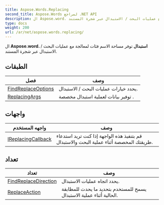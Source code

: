```yaml
---
title: Aspose.Words.Replacing
second_title: Aspose.Words لمراجع .NET API
description: ال Aspose.word. استبدال توفر مساحة الاسم فئات لمعالجة مع عمليات البحث / الاستبدال عبر شجرة المستند.
type: docs
weight: 200
url: /ar/net/aspose.words.replacing/
---
```

ال **Aspose.word. استبدال** توفر مساحة الاسم فئات لمعالجة مع عمليات البحث / الاستبدال عبر شجرة المستند.

## الطبقات

| فصل | وصف |
| --- | --- |
| [FindReplaceOptions](./findreplaceoptions/) | يحدد خيارات عمليات البحث / الاستبدال. |
| [ReplacingArgs](./replacingargs/) | توفير بيانات لعملية استبدال مخصصة . |
## واجهات

| واجهه المستخدم | وصف |
| --- | --- |
| [IReplacingCallback](./ireplacingcallback/) | قم بتنفيذ هذه الواجهة إذا كنت تريد استدعاء طريقتك المخصصة أثناء عملية البحث والاستبدال. |
## تعداد

| تعداد | وصف |
| --- | --- |
| [FindReplaceDirection](./findreplacedirection/) | يحدد اتجاه عمليات الاستبدال. |
| [ReplaceAction](./replaceaction/) | يسمح للمستخدم بتحديد ما يحدث للمطابقة الحالية أثناء عملية الاستبدال. |


